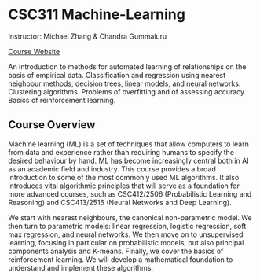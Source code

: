 # CSC311 Machine-Learning

Instructor: Michael Zhang & Chandra Gummaluru

[Course Website](https://www.cs.toronto.edu/~michael/teaching/csc311_w23/)

An introduction to methods for automated learning of relationships on the basis of empirical data. Classification and regression using nearest neighbour methods, decision trees, linear models, and neural networks. Clustering algorithms. Problems of overfitting and of assessing accuracy. Basics of reinforcement learning.

## Course Overview

Machine learning (ML) is a set of techniques that allow computers to learn from data and experience rather than requiring humans to specify the desired behaviour by hand. ML has become increasingly central both in AI as an academic field and industry. This course provides a broad introduction to some of the most commonly used ML algorithms. It also introduces vital algorithmic principles that will serve as a foundation for more advanced courses, such as CSC412/2506 (Probabilistic Learning and Reasoning) and CSC413/2516 (Neural Networks and Deep Learning).

We start with nearest neighbours, the canonical non-parametric model. We then turn to parametric models: linear regression, logistic regression, soft max regression, and neural networks. We then move on to unsupervised learning, focusing in particular on probabilistic models, but also principal components analysis and K-means. Finally, we cover the basics of reinforcement learning. We will develop a mathematical foundation to understand and implement these algorithms.
